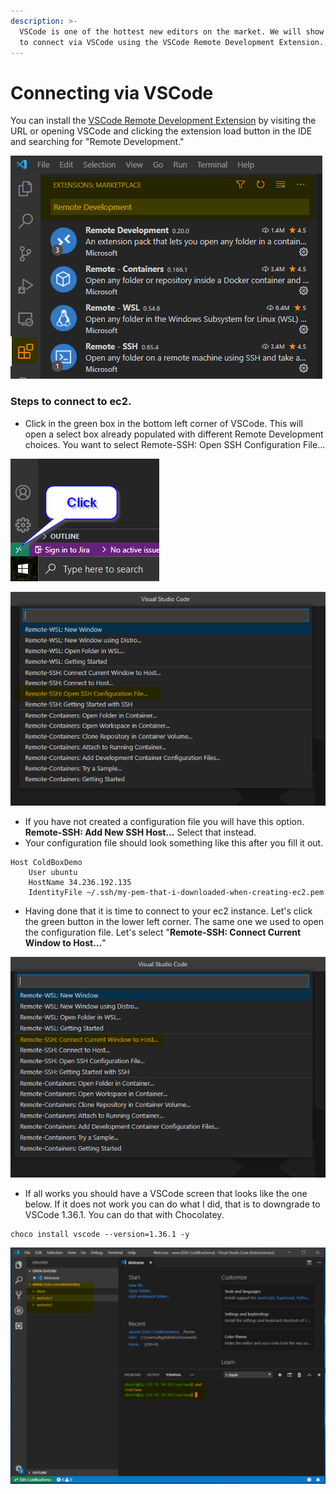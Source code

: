 ```yaml
---
description: >-
  VSCode is one of the hottest new editors on the market. We will show you how
  to connect via VSCode using the VSCode Remote Development Extension.
---
```


# Connecting via VSCode

You can install the [VSCode Remote Development Extension](https://marketplace.visualstudio.com/items?itemName=ms-vscode-remote.vscode-remote-extensionpack) by visiting the URL or opening VSCode and clicking the extension load button in the IDE and searching for "Remote Development."

![Remote Development Extension](../../../../.gitbook/assets/image%20%2818%29.png)

### Steps to connect to ec2.

* Click in the green box in the bottom left corner of VSCode. This will open a select box already populated with different Remote Development choices. You want to select Remote-SSH: Open SSH Configuration File...

![](../../../../.gitbook/assets/image.png)

![Remote-SSH: Open SSH Configuration File...](../../../../.gitbook/assets/image%20%2816%29.png)

* If you have not created a configuration file you will have this option.   **Remote-SSH: Add New SSH Host...** Select that instead.
* Your configuration file should look something like this after you fill it out.

```text
Host ColdBoxDemo
    User ubuntu
    HostName 34.236.192.135
    IdentityFile ~/.ssh/my-pem-that-i-downloaded-when-creating-ec2.pem
```

* Having done that it is time to connect to your ec2 instance. Let's click the green button in the lower left corner. The same one we used to open the configuration file.  Let's select "**Remote-SSH: Connect Current Window to Host...**"

![Remote-SSH: Connect Current Window to Host...](../../../../.gitbook/assets/image%20%2815%29.png)

* If all works you should have a VSCode screen that looks like the one below. If it does not work you can do what I did, that is to downgrade to VSCode 1.36.1. You can do that with Chocolatey.

```text
choco install vscode --version=1.36.1 -y
```

![Notice you are on the ec2 server. You can run CommandBox Commands from here.](../../../../.gitbook/assets/image%20%289%29.png)

